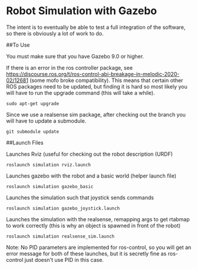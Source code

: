 # Robot Simulation with Gazebo

The intent is to eventually be able to test a full integration of the software, so there is obviously a lot of work to do. 


##To Use

You must make sure that you have Gazebo 9.0 or higher.

If there is an error in the ros controller package, see https://discourse.ros.org/t/ros-control-abi-breakage-in-melodic-2020-02/12681 (some mofo broke compatibility). This means that certain other ROS packages need to be updated, but finding it is hard so most likely you will have to run the upgrade command (this will take a while).
```
sudo apt-get upgrade
```

Since we use a realsense sim package, after checking out the branch you will have to update a submodule.
```
git submodule update
```

##Launch Files

Launches Rviz (useful for checking out the robot description (URDF)
```
roslaunch simulation rviz.launch
```

Launches gazebo with the robot and a basic world (helper launch file)
```
roslaunch simulation gazebo_basic 
```

Launches the simulation such that joystick sends commands

```
roslaunch simulation gazebo_joystick.launch
```

Launches the simulation with the realsense, remapping args to get rtabmap to work correctly (this is why an object is spawned in front of the robot)

```
roslaunch simulation realsense_sim.launch
```



Note: No PID parameters are implemented for ros-control, so you will get an error message for both of these launches, but it is secretly fine as ros-control just doesn't use PID in this case.
